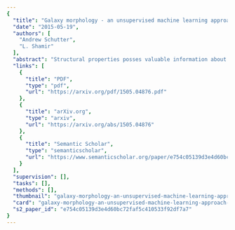 ```yaml
---
{
  "title": "Galaxy morphology - an unsupervised machine learning approach",
  "date": "2015-05-19",
  "authors": [
    "Andrew Schutter",
    "L. Shamir"
  ],
  "abstract": "Structural properties posses valuable information about the formation and evolution of galaxies, and are important for understanding the past, present, and future universe. Here we use unsupervised machine learning methodology to analyze a network of similarities between galaxy morphological types, and automatically deduce a morphological sequence of galaxies. Application of the method to the EFIGI catalog show that the morphological scheme produced by the algorithm is largely in agreement with the De Vaucouleurs system, demonstrating the ability of computer vision and machine learning methods to automatically profile galaxy morphological sequences. The unsupervised analysis method is based on comprehensive computer vision techniques that compute the visual similarities between the different morphological types. Rather than relying on human cognition, the proposed system deduces the similarities between sets of galaxy images in an automatic manner, and is therefore not limited by the number of galaxies being analyzed. The source code of the method is publicly available, and the protocol of the experiment is included in the paper so that the experiment can be replicated, and the method can be used to analyze user-defined datasets of galaxy images.",
  "links": [
    {
      "title": "PDF",
      "type": "pdf",
      "url": "https://arxiv.org/pdf/1505.04876.pdf"
    },
    {
      "title": "arXiv.org",
      "type": "arxiv",
      "url": "https://arxiv.org/abs/1505.04876"
    },
    {
      "title": "Semantic Scholar",
      "type": "semanticscholar",
      "url": "https://www.semanticscholar.org/paper/e754c05139d3e4d60bc72faf5c410533f92df7a7"
    }
  ],
  "supervision": [],
  "tasks": [],
  "methods": [],
  "thumbnail": "galaxy-morphology-an-unsupervised-machine-learning-approach-thumb.jpg",
  "card": "galaxy-morphology-an-unsupervised-machine-learning-approach-card.jpg",
  "s2_paper_id": "e754c05139d3e4d60bc72faf5c410533f92df7a7"
}
---
```


